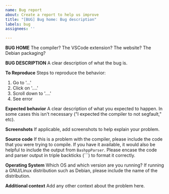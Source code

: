 ```yaml
---
name: Bug report
about: Create a report to help us improve
title: "[BUG] Bug home: Bug description"
labels: bug
assignees: ''

---
```


**BUG HOME**
The compiler? The VSCode extension? The website? The Debian packaging?

**BUG DESCRIPTION**
A clear description of what the bug is.



**To Reproduce**
Steps to reproduce the behavior:
1. Go to '...'
2. Click on '....'
3. Scroll down to '....'
4. See error

**Expected behavior**
A clear description of what you expected to happen. In some cases this isn't necessary ("I expected the compiler to not segfault," etc).

**Screenshots**
If applicable, add screenshots to help explain your problem.

**Source code**
If this is a problem with the compiler, please include the code that you were trying to compile. If you have it available, it would also be helpful to include the output from `BashppParser`. Please encase the code and parser output in triple backticks (```) to format it correctly.

**Operating System**
Which OS and which version are you running? If running a GNU/Linux distribution such as Debian, please include the name of the distribution.

**Additional context**
Add any other context about the problem here.
